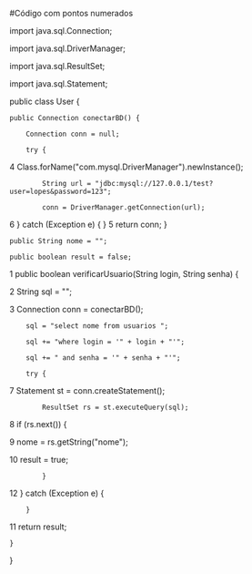 
#Código com pontos numerados

import java.sql.Connection;

import java.sql.DriverManager;

import java.sql.ResultSet;

import java.sql.Statement;

public class User {

    public Connection conectarBD() {
    
        Connection conn = null;
        
        try {
        
4         Class.forName("com.mysql.DriverManager").newInstance();

            String url = "jdbc:mysql://127.0.0.1/test?user=lopes&password=123";
            
            conn = DriverManager.getConnection(url);
6        } catch (Exception e) {
        }
5        return conn;
    }

    public String nome = "";
    
    public boolean result = false;

 1   public boolean verificarUsuario(String login, String senha) {
 
 2       String sql = "";
 
 3       Connection conn = conectarBD();
 
        sql = "select nome from usuarios ";
        
        sql += "where login = '" + login + "'";
        
        sql += " and senha = '" + senha + "'";
        
        try {
        
 7           Statement st = conn.createStatement();
 
            ResultSet rs = st.executeQuery(sql);
            
 8           if (rs.next()) {
 
 9               nome = rs.getString("nome");
 
 10               result = true;
 
            }
            
 12       } catch (Exception e) {
 
        }
        
 11       return result;
 
    }
    
}




